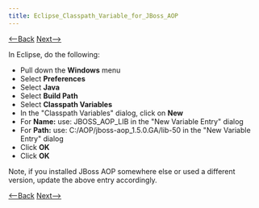 ```yaml
---
title: Eclipse_Classpath_Variable_for_JBoss_AOP
---
```

[<--Back](Eclipse_VM_Configuration_for_JBoss_AOP) [Next-->](Eclipse_Java_Language_Preferences_for_JBoss_AOP)

In Eclipse, do the following:
* Pull down the **Windows** menu
* Select **Preferences**
* Select **Java**
* Select **Build Path**
* Select **Classpath Variables**
* In the "Classpath Variables" dialog, click on **New**
* For **Name:** use: JBOSS_AOP_LIB in the "New Variable Entry" dialog
* For **Path:** use: C:/AOP/jboss-aop_1.5.0.GA/lib-50 in the "New Variable Entry" dialog
* Click **OK**
* Click **OK**

Note, if you installed JBoss AOP somewhere else or used a different version, update the above entry accordingly.

[<--Back](Eclipse_VM_Configuration_for_JBoss_AOP) [Next-->](Eclipse_Java_Language_Preferences_for_JBoss_AOP)
